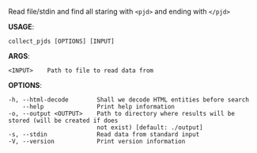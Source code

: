 
Read file/stdin and find all staring with `<pjd>` and ending with `</pjd>`

**USAGE**:

    collect_pjds [OPTIONS] [INPUT]

**ARGS**:

    <INPUT>    Path to file to read data from

**OPTIONS**:
    
    -h, --html-decode        Shall we decode HTML entities before search
        --help               Print help information
    -o, --output <OUTPUT>    Path to directory where results will be stored (will be created if does
                             not exist) [default: ./output]
    -s, --stdin              Read data from standard input
    -V, --version            Print version information
